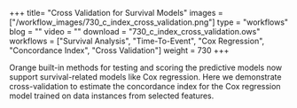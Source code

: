 +++
title= "Cross Validation for Survival Models"
images =  ["/workflow_images/730_c_index_cross_validation.png"]
type = "workflows"
blog =  ""
video = ""
download = "730_c_index_cross_validation.ows"
workflows = ["Survival Analysis", "Time-To-Event", "Cox Regression", "Concordance Index", "Cross Validation"]
weight = 730
+++

Orange built-in methods for testing and scoring the predictive models now support survival-related models like Cox regression. Here we demonstrate cross-validation to estimate the concordance index for the Cox regression model trained on data instances from selected features.
